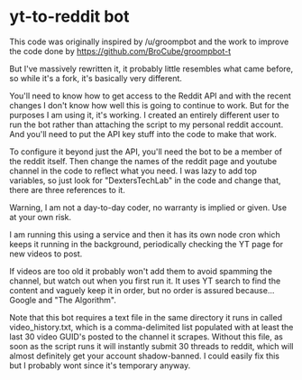 # yt-to-reddit bot

This code was originally inspired by /u/groompbot and the work to improve the code done by https://github.com/BroCube/groompbot-t

But I've massively rewritten it, it probably little resembles what came before, so while it's a fork, it's basically very different.

You'll need to know how to get access to the Reddit API and with the recent changes I don't know how well this is going to continue to work. But for the purposes I am using it, it's working. I created an entirely different user to run the bot rather than attaching the script to my personal reddit account. And you'll need to put the API key stuff into the code to make that work.

To configure it beyond just the API, you'll need the bot to be a member of the reddit itself. Then change the names of the reddit page and youtube channel in the code to reflect what you need. I was lazy to add top variables, so just look for "DextersTechLab" in the code and change that, there are three references to it.

Warning, I am not a day-to-day coder, no warranty is implied or given. Use at your own risk.

I am running this using a service and then it has its own node cron which keeps it running in the background, periodically checking the YT page for new videos to post.

If videos are too old it probably won't add them to avoid spamming the channel, but watch out when you first run it. It uses YT search to find the content and vaguely keep it in order, but no order is assured because... Google and "The Algorithm".

Note that this bot requires a text file in the same directory it runs in called video_history.txt, which is a comma-delimited list populated with at least the last 30 video GUID's posted to the channel it scrapes. Without this file, as soon as the script runs it will instantly submit 30 threads to reddit, which will almost definitely get your account shadow-banned. I could easily fix this but I probably wont since it's temporary anyway.
